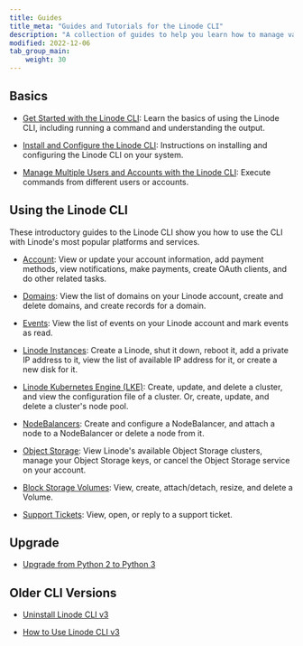 ```yaml
---
title: Guides
title_meta: "Guides and Tutorials for the Linode CLI"
description: "A collection of guides to help you learn how to manage various Linode services using the Linode CLI."
modified: 2022-12-06
tab_group_main:
    weight: 30
---
```


## Basics

- [Get Started with the Linode CLI](/docs/products/tools/cli/get-started/): Learn the basics of using the Linode CLI, including running a command and understanding the output.

- [Install and Configure the Linode CLI](/docs/products/tools/cli/guides/install/): Instructions on installing and configuring the Linode CLI on your system.

- [Manage Multiple Users and Accounts with the Linode CLI](/docs/products/tools/cli/guides/manage-multiple-accounts/): Execute commands from different users or accounts.


## Using the Linode CLI

These introductory guides to the Linode CLI show you how to use the CLI with Linode's most popular platforms and services.

- [Account](/docs/products/tools/cli/guides/account/): View or update your account information, add payment methods, view notifications, make payments, create OAuth clients, and do other related tasks.

- [Domains](/docs/products/tools/cli/guides/domains/): View the list of domains on your Linode account, create and delete domains, and create records for a domain.

- [Events](/docs/products/tools/cli/guides/events/): View the list of events on your Linode account and mark events as read.

- [Linode Instances](/docs/products/tools/cli/guides/linode-instances/): Create a Linode, shut it down, reboot it, add a private IP address to it, view the list of available IP address for it, or create a new disk for it.

- [Linode Kubernetes Engine (LKE)](/docs/products/tools/cli/guides/linode-kubernetes-engine/): Create, update, and delete a cluster, and view the configuration file of a cluster. Or, create, update, and delete a cluster's node pool.

- [NodeBalancers](/docs/products/tools/cli/guides/nodebalancers/): Create and configure a NodeBalancer, and attach a node to a NodeBalancer or delete a node from it.

- [Object Storage](/docs/products/tools/cli/guides/object-storage/): View Linode's available Object Storage clusters, manage your Object Storage keys, or cancel the Object Storage service on your account.

- [Block Storage Volumes](/docs/products/tools/cli/guides/block-storage-volumes/): View, create, attach/detach, resize, and delete a Volume.

- [Support Tickets](/docs/products/tools/cli/guides/support-tickets/): View, open, or reply to a support ticket.

## Upgrade

- [Upgrade from Python 2 to Python 3](/docs/products/tools/cli/guides/upgrade-to-python-3/)

## Older CLI Versions

- [Uninstall Linode CLI v3](/docs/products/tools/cli/guides/v3-uninstall/)

- [How to Use Linode CLI v3](/docs/products/tools/cli/guides/cli-v3/)